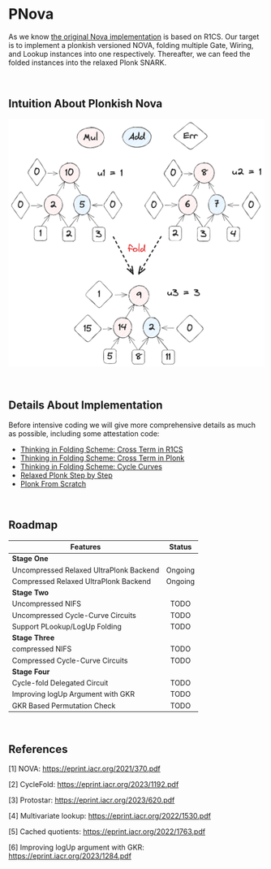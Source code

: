 # PNova

As we know [the original Nova implementation](https://github.com/microsoft/Nova)  is based on R1CS. Our target is to implement a plonkish versioned NOVA, folding multiple Gate, Wiring, and Lookup instances into one respectively. Thereafter, we can feed the folded instances into the relaxed Plonk SNARK.

<br />

##  Intuition About Plonkish Nova
![Alt text](image-1.png)

<br />

## Details About Implementation

Before intensive coding we will give more comprehensive details as much as possible, including some attestation code:
- [Thinking in Folding Scheme: Cross Term in R1CS](https://hackmd.io/@70xfCGp1QViTYYJh3AMrQg/BJZPMjIfT)
- [Thinking in Folding Scheme: Cross Term in Plonk](https://hackmd.io/@70xfCGp1QViTYYJh3AMrQg/SkDf2nIzp)
- [Thinking in Folding Scheme: Cycle Curves](https://hackmd.io/@70xfCGp1QViTYYJh3AMrQg/r1bN8nLMp)
- [Relaxed Plonk Step by Step](https://hackmd.io/@70xfCGp1QViTYYJh3AMrQg/BkT0ayKmT)
- [Plonk From Scratch](https://hackmd.io/@70xfCGp1QViTYYJh3AMrQg/HJzwPUU7a)

<br />

## Roadmap

| Features                                | Status  |
| --------------------------------------- | :-----: |
| **Stage One**                           |         |
| Uncompressed Relaxed UltraPlonk Backend | Ongoing |
| Compressed Relaxed UltraPlonk Backend   | Ongoing |
| **Stage Two**                           |         |
| Uncompressed NIFS                       |  TODO   |
| Uncompressed Cycle-Curve Circuits       |  TODO   |
| Support PLookup/LogUp Folding           |  TODO   |
| **Stage Three**                         |         |
| compressed NIFS                         |  TODO   |
| Compressed Cycle-Curve Circuits         |  TODO   |
| **Stage Four**                          |         |
| Cycle-fold Delegated Circuit            |  TODO   |
| Improving logUp Argument with GKR       |  TODO   |
| GKR Based Permutation Check             |  TODO   |

<br />

## References
[1] NOVA: https://eprint.iacr.org/2021/370.pdf

[2] CycleFold: https://eprint.iacr.org/2023/1192.pdf

[3] Protostar: https://eprint.iacr.org/2023/620.pdf

[4] Multivariate lookup: https://eprint.iacr.org/2022/1530.pdf

[5] Cached quotients: https://eprint.iacr.org/2022/1763.pdf

[6] Improving logUp argument with GKR: https://eprint.iacr.org/2023/1284.pdf